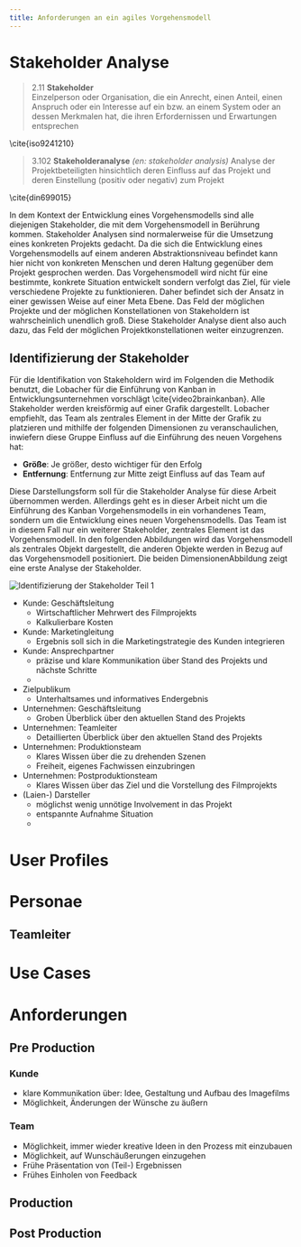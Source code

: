 ```yaml
---
title: Anforderungen an ein agiles Vorgehensmodell
---
```


# Stakeholder Analyse




> 2.11 **Stakeholder**  
> Einzelperson oder Organisation, die ein Anrecht, einen Anteil, einen Anspruch oder ein Interesse auf ein bzw. an einem System oder an dessen Merkmalen hat, die ihren Erfordernissen und Erwartungen entsprechen

\cite{iso9241210}


> 3.102 **Stakeholderanalyse** *(en: stakeholder analysis)*
> Analyse der Projektbeteiligten hinsichtlich deren Einfluss auf das Projekt und deren Einstellung (positiv oder negativ) zum Projekt

\cite{din699015}

In dem Kontext der Entwicklung eines Vorgehensmodells sind alle diejenigen Stakeholder, die mit dem Vorgehensmodell in Berührung kommen. Stakeholder Analysen sind normalerweise für die Umsetzung eines konkreten Projekts gedacht. Da die sich die Entwicklung eines Vorgehensmodells auf einem anderen Abstraktionsniveau befindet kann hier nicht von konkreten Menschen und deren Haltung gegenüber dem Projekt gesprochen werden. Das Vorgehensmodell wird nicht für eine bestimmte, konkrete Situation entwickelt sondern verfolgt das Ziel, für viele verschiedene Projekte zu funktionieren. Daher befindet sich der Ansatz in einer gewissen Weise auf einer Meta Ebene. Das Feld der möglichen Projekte und der möglichen Konstellationen von Stakeholdern ist wahrscheinlich unendlich groß. Diese Stakeholder Analyse dient also auch dazu, das Feld der möglichen Projektkonstellationen weiter einzugrenzen.

## Identifizierung der Stakeholder

Für die Identifikation von Stakeholdern wird im Folgenden die Methodik benutzt, die Lobacher für die Einführung von Kanban in Entwicklungsunternehmen vorschlägt \cite{video2brainkanban}. Alle Stakeholder werden kreisförmig auf einer Grafik dargestellt. Lobacher empfiehlt, das Team als zentrales Element in der Mitte der Grafik zu platzieren und mithilfe der folgenden Dimensionen zu veranschaulichen, inwiefern diese Gruppe Einfluss auf die Einführung des neuen Vorgehens hat:

- **Größe**: Je größer, desto wichtiger für den Erfolg
- **Entfernung**: Entfernung zur Mitte zeigt Einfluss auf das Team auf

Diese Darstellungsform soll für die Stakeholder Analyse für diese Arbeit übernommen werden. Allerdings geht es in dieser Arbeit nicht um die Einführung des Kanban Vorgehensmodells in ein vorhandenes Team, sondern um die Entwicklung eines neuen Vorgehensmodells. Das Team ist in diesem Fall nur ein weiterer Stakeholder, zentrales Element ist das Vorgehensmodell. In den folgenden Abbildungen wird das Vorgehensmodell als zentrales Objekt dargestellt, die anderen Objekte werden in Bezug auf das Vorgehensmodell positioniert. Die beiden DimensionenAbbildung <!--TODO Referenz auf Grafik--> zeigt eine erste Analyse der Stakeholder.

![Identifizierung der Stakeholder Teil 1](https://www.lucidchart.com/publicSegments/view/559d02ad-b1a4-4316-8dc0-2a7c0a00cdd1/image.png)

<!-- Lucid Chart Link https://www.lucidchart.com/documents/edit/504b7c7a-6b4e-4eb0-9563-f6e2c8d86335? -->

- Kunde: Geschäftsleitung
	- Wirtschaftlicher Mehrwert des Filmprojekts
	- Kalkulierbare Kosten
- Kunde: Marketingleitung
	- Ergebnis soll sich in die Marketingstrategie des Kunden integrieren
- Kunde: Ansprechpartner
	- präzise und klare Kommunikation über Stand des Projekts und nächste Schritte
	- 
- Zielpublikum
	- Unterhaltsames und informatives Endergebnis
- Unternehmen: Geschäftsleitung
	- Groben Überblick über den aktuellen Stand des Projekts
- Unternehmen: Teamleiter
	- Detaillierten Überblick über den aktuellen Stand des Projekts
- Unternehmen: Produktionsteam
	- Klares Wissen über die zu drehenden Szenen
	- Freiheit, eigenes Fachwissen einzubringen
- Unternehmen: Postproduktionsteam
	- Klares Wissen über das Ziel und die Vorstellung des Filmprojekts
- (Laien-) Darsteller
	- möglichst wenig unnötige Involvement in das Projekt
	- entspannte Aufnahme Situation
	- 





# User Profiles



# Personae

## Teamleiter

# Use Cases


# Anforderungen


## Pre Production

### Kunde

- klare Kommunikation über: Idee, Gestaltung und Aufbau des Imagefilms
- Möglichkeit, Änderungen der Wünsche zu äußern



### Team

- Möglichkeit, immer wieder kreative Ideen in den Prozess mit einzubauen
- Möglichkeit, auf Wunschäußerungen einzugehen
- Frühe Präsentation von (Teil-) Ergebnissen
- Frühes Einholen von Feedback





## Production
## Post Production